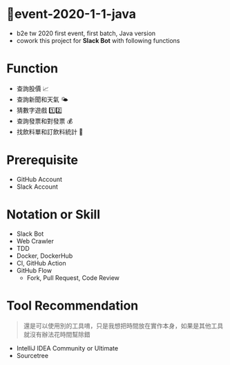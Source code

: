 # 🥇event-2020-1-1-java
* b2e tw 2020 first event, first batch, Java version
* cowork this project for **Slack Bot** with following functions

# Function
* 查詢股價 📈
* 查詢新聞和天氣 🌤
* 猜數字遊戲 1️⃣2️⃣
* 查詢發票和對發票 💰
* 找飲料單和訂飲料統計 🥤

# Prerequisite
* GitHub Account
* Slack Account

# Notation or Skill
* Slack Bot
* Web Crawler
* TDD
* Docker, DockerHub
* CI, GitHub Action
* GitHub Flow
  * Fork, Pull Request, Code Review
  
# Tool Recommendation
> 還是可以使用別的工具唷，只是我想把時間放在實作本身，如果是其他工具就沒有辦法花時間幫除錯
* IntelliJ IDEA Community or Ultimate
* Sourcetree
